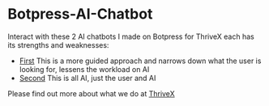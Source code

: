 # Botpress-AI-Chatbot

Interact with these 2 AI chatbots I made on Botpress for ThriveX each has its strengths and weaknesses:

- [First](https://cdn.botpress.cloud/webchat/v2/shareable.html?botId=5b7ee18f-8974-422f-840e-142dc18f1b9e) This is a more guided approach and narrows down what the user is looking for, lessens the workload on AI
- [Second](https://cdn.botpress.cloud/webchat/v2/shareable.html?botId=deed9ff3-8d50-43f3-9c7e-cdeae024662d) This is all AI, just the user and AI

Please find out more about what we do at [ThriveX](https://thrivex.store/)
